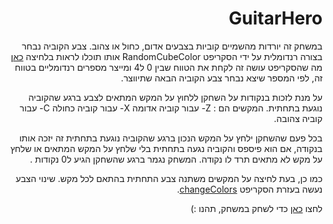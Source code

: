 

<div dir="rtl" lang="he">

# GuitarHero

במשחק זה יורדות מהשמיים קוביות בצבעים אדום, כחול או צהוב.
צבע הקוביה נבחר בצורה רנדומלית על ידי הסקריפט RandomCubeColor אותו תוכלו לראות בלחיצה [כאן](https://github.com/sivanyahav/GuitarHero/blob/master/Assets/Scripts/RandomCubeColor.cs)
מה שהסקריפט עושה זה לקחת את הטווח  שבין 0 ל4 ומייצר מספרים רנדומליים בטווח זה, לפי המספר שיצא נבחר צבע הקוביה הבאה שתיווצר.

על מנת לזכות בנקודות על השחקן ללחוץ על המקש המתאים לצבע ברגע שהקוביה נוגעת בתחתית.
המקשים הם : 
Z- עבור קוביה אדומה
X- עבור קוביה כחולה
C- עבור קוביה צהובה.

בכל פעם שהשחקן ילחץ על המקש הנכון ברגע שהקוביה נוגעת בתחתית זה יזכה אותו בנקודה, אם הוא פיספס והקוביה נגעה בתחתית בלי שלחץ על המקש המתאים או שלחץ על מקש לא  מתאים תרד לו נקודה.
המשחק נגמר ברגע שהשחקן הגיע ל0 נקודות . 

כמו כן, בעת לחיצה על המקשים משתנה צבע התחתית בהתאם לכל מקש.
שינוי הצבע נעשה בעזרת הסקריפט [changeColors](https://github.com/sivanyahav/GuitarHero/blob/master/Assets/Scripts/ChangeColor.cs).

לחצו [כאן](https://s-k-games.itch.io/guitarhero) כדי לשחק במשחק, תהנו :) 
</div>

